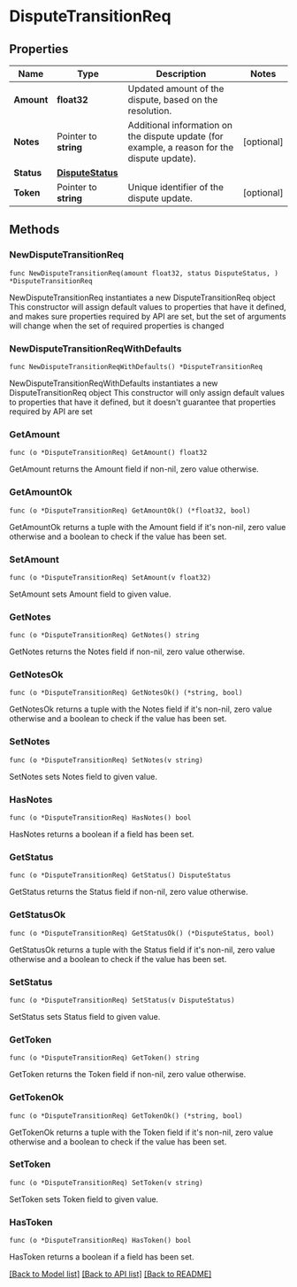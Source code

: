 # DisputeTransitionReq

## Properties

Name | Type | Description | Notes
------------ | ------------- | ------------- | -------------
**Amount** | **float32** | Updated amount of the dispute, based on the resolution. | 
**Notes** | Pointer to **string** | Additional information on the dispute update (for example, a reason for the dispute update). | [optional] 
**Status** | [**DisputeStatus**](DisputeStatus.md) |  | 
**Token** | Pointer to **string** | Unique identifier of the dispute update. | [optional] 

## Methods

### NewDisputeTransitionReq

`func NewDisputeTransitionReq(amount float32, status DisputeStatus, ) *DisputeTransitionReq`

NewDisputeTransitionReq instantiates a new DisputeTransitionReq object
This constructor will assign default values to properties that have it defined,
and makes sure properties required by API are set, but the set of arguments
will change when the set of required properties is changed

### NewDisputeTransitionReqWithDefaults

`func NewDisputeTransitionReqWithDefaults() *DisputeTransitionReq`

NewDisputeTransitionReqWithDefaults instantiates a new DisputeTransitionReq object
This constructor will only assign default values to properties that have it defined,
but it doesn't guarantee that properties required by API are set

### GetAmount

`func (o *DisputeTransitionReq) GetAmount() float32`

GetAmount returns the Amount field if non-nil, zero value otherwise.

### GetAmountOk

`func (o *DisputeTransitionReq) GetAmountOk() (*float32, bool)`

GetAmountOk returns a tuple with the Amount field if it's non-nil, zero value otherwise
and a boolean to check if the value has been set.

### SetAmount

`func (o *DisputeTransitionReq) SetAmount(v float32)`

SetAmount sets Amount field to given value.


### GetNotes

`func (o *DisputeTransitionReq) GetNotes() string`

GetNotes returns the Notes field if non-nil, zero value otherwise.

### GetNotesOk

`func (o *DisputeTransitionReq) GetNotesOk() (*string, bool)`

GetNotesOk returns a tuple with the Notes field if it's non-nil, zero value otherwise
and a boolean to check if the value has been set.

### SetNotes

`func (o *DisputeTransitionReq) SetNotes(v string)`

SetNotes sets Notes field to given value.

### HasNotes

`func (o *DisputeTransitionReq) HasNotes() bool`

HasNotes returns a boolean if a field has been set.

### GetStatus

`func (o *DisputeTransitionReq) GetStatus() DisputeStatus`

GetStatus returns the Status field if non-nil, zero value otherwise.

### GetStatusOk

`func (o *DisputeTransitionReq) GetStatusOk() (*DisputeStatus, bool)`

GetStatusOk returns a tuple with the Status field if it's non-nil, zero value otherwise
and a boolean to check if the value has been set.

### SetStatus

`func (o *DisputeTransitionReq) SetStatus(v DisputeStatus)`

SetStatus sets Status field to given value.


### GetToken

`func (o *DisputeTransitionReq) GetToken() string`

GetToken returns the Token field if non-nil, zero value otherwise.

### GetTokenOk

`func (o *DisputeTransitionReq) GetTokenOk() (*string, bool)`

GetTokenOk returns a tuple with the Token field if it's non-nil, zero value otherwise
and a boolean to check if the value has been set.

### SetToken

`func (o *DisputeTransitionReq) SetToken(v string)`

SetToken sets Token field to given value.

### HasToken

`func (o *DisputeTransitionReq) HasToken() bool`

HasToken returns a boolean if a field has been set.


[[Back to Model list]](../README.md#documentation-for-models) [[Back to API list]](../README.md#documentation-for-api-endpoints) [[Back to README]](../README.md)



